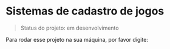 <h1>Sistemas de cadastro de jogos</h1>

> Status do projeto: em desenvolvimento

Para rodar esse projeto na sua máquina, por favor digite:
```

```
